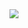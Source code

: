 <!DOCTYPE html>
<html lang="fr">
    <head>
        <meta charset="UTF-8">
    </head>
    <body>
        <img src="https://st2.depositphotos.com/1000589/5902/i/450/depositphotos_59021579-stock-photo-toast-bread.jpg" style="width : 50%, border-radius : 50%">
    </body>
    </html>
